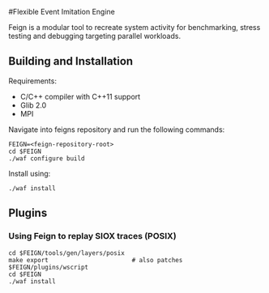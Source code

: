 #Flexible Event Imitation Engine

Feign is a modular tool to recreate system activity for benchmarking, stress testing
and debugging targeting parallel workloads.


## Building and Installation

Requirements:

* C/C++ compiler with C++11 support
* Glib 2.0
* MPI

Navigate into feigns repository and run the following commands:

	FEIGN=<feign-repository-root>
    cd $FEIGN
    ./waf configure build

Install using:

    ./waf install


## Plugins

### Using Feign to replay SIOX traces (POSIX)

	cd $FEIGN/tools/gen/layers/posix
	make export                       # also patches $FEIGN/plugins/wscript
	cd $FEIGN
	./waf install




